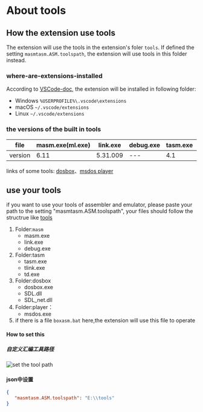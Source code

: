 # About tools

## How the extension use tools

The extension will use the tools in the extension's foler `tools`. If defined the setting `masmtasm.ASM.toolspath`, the extension will use tools in this folder instead.

### where-are-extensions-installed

According to [VSCode-doc](https://code.visualstudio.com/docs/editor/extension-gallery#_where-are-extensions-installed), the extension will be installed in following folder:

- Windows `%USERPROFILE%\.vscode\extensions`
- macOS `~/.vscode/extensions`
- Linux `~/.vscode/extensions`

### the versions of the built in tools

| file    | masm.exe(ml.exe) | link.exe | debug.exe | tasm.exe | tlink.exe | td.exe | dosbox | msdos     |
| ------- | ---------------- | -------- | --------- | -------- | --------- | ------ | ------ | --------- |
| version | 6.11             | 5.31.009 | ---       | 4.1      | 7.1.30.1  | --     | 0.74-3 | 4/10/2020 |

links of some tools: [dosbox](https://dosbox.com)、[msdos player](http://takeda-toshiya.my.coocan.jp/msdos)

## use your tools

if you want to use your tools of assembler and emulator, please paste your path to the setting "masmtasm.ASM.toolspath", your files should follow the structrue like [tools](../tools)

1. Folder:`masm`
   - masm.exe 
   - link.exe 
   - debug.exe 
2. Folder:tasm
   - tasm.exe 
   - tlink.exe 
   - td.exe 
3. Folder:dosbox
   - dosbox.exe
   - SDL.dll
   - SDL_net.dll
4. Folder:player：
   - msdos.exe
5. if there is a file `boxasm.bat` here,the extension will use this file to operate 


#### How to set this
##### 自定义汇编工具路径

![set the tool path](../pics/settools.gif)

#### json中设置

```json
{
   "masmtasm.ASM.toolspath": "E:\\tools"
}
```
